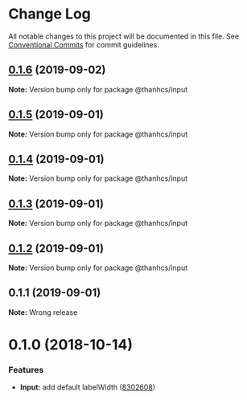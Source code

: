 # Change Log

All notable changes to this project will be documented in this file.
See [Conventional Commits](https://conventionalcommits.org) for commit guidelines.

## [0.1.6](https://github.com/thanhcs/LernaSetup/compare/@thanhcs/input@0.1.5...@thanhcs/input@0.1.6) (2019-09-02)

**Note:** Version bump only for package @thanhcs/input





## [0.1.5](https://github.com/thanhcs/LernaSetup/compare/@thanhcs/input@0.1.4...@thanhcs/input@0.1.5) (2019-09-01)

**Note:** Version bump only for package @thanhcs/input





## [0.1.4](https://github.com/thanhcs/LernaSetup/compare/@thanhcs/input@0.1.3...@thanhcs/input@0.1.4) (2019-09-01)

**Note:** Version bump only for package @thanhcs/input





## [0.1.3](https://github.com/thanhcs/LernaSetup/compare/@thanhcs/input@0.1.2...@thanhcs/input@0.1.3) (2019-09-01)

**Note:** Version bump only for package @thanhcs/input





## [0.1.2](https://github.com/thanhcs/LernaSetup/compare/@thanhcs/input@0.1.1...@thanhcs/input@0.1.2) (2019-09-01)

**Note:** Version bump only for package @thanhcs/input





## 0.1.1 (2019-09-01)

**Note:** Wrong release

<a name="0.1.0"></a>

# 0.1.0 (2018-10-14)

### Features

-   **Input:** add default labelWidth ([8302608](https://github.com/serhii-havrylenko/monorepo-babel-ts-lerna-starter/commit/8302608))
